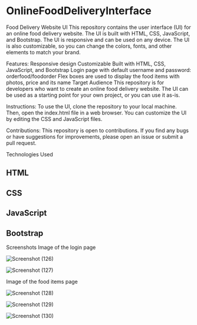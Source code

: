 # OnlineFoodDeliveryInterface
Food Delivery Website UI
This repository contains the user interface (UI) for an online food delivery website. The UI is built with HTML, CSS, JavaScript, and Bootstrap. The UI is responsive and can be used on any device. The UI is also customizable, so you can change the colors, fonts, and other elements to match your brand.

Features:
Responsive design
Customizable
Built with HTML, CSS, JavaScript, and Bootstrap
Login page with default username and password: orderfood/foodorder
Flex boxes are used to display the food items with photos, price and its name
Target Audience
This repository is for developers who want to create an online food delivery website. The UI can be used as a starting point for your own project, or you can use it as-is.

Instructions:
To use the UI, clone the repository to your local machine. Then, open the index.html file in a web browser. You can customize the UI by editing the CSS and JavaScript files.

Contributions:
This repository is open to contributions. If you find any bugs or have suggestions for improvements, please open an issue or submit a pull request.



Technologies Used
## HTML
## CSS
## JavaScript
## Bootstrap

Screenshots
Image of the login page

![Screenshot (126)](https://github.com/Jivitesh-kanna/OnlineFoodDeliveryInterface/assets/93578467/f9eb52f4-30f9-442a-9d4d-919978ce71c9)

![Screenshot (127)](https://github.com/Jivitesh-kanna/OnlineFoodDeliveryInterface/assets/93578467/3da00440-f136-493f-80c1-626a1192b07c)



Image of the food items page

![Screenshot (128)](https://github.com/Jivitesh-kanna/OnlineFoodDeliveryInterface/assets/93578467/3b785890-998c-42e7-90b0-2088a1ccd684)

![Screenshot (129)](https://github.com/Jivitesh-kanna/OnlineFoodDeliveryInterface/assets/93578467/26037866-2977-4298-8f33-7a05a7ecba0e)

![Screenshot (130)](https://github.com/Jivitesh-kanna/OnlineFoodDeliveryInterface/assets/93578467/9add8ec5-fc56-4020-87ab-d786fd716f69)





